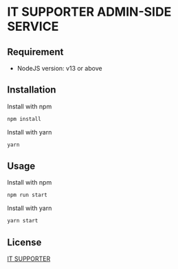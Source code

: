 # IT SUPPORTER ADMIN-SIDE SERVICE

## Requirement

- NodeJS version: v13 or above

## Installation

Install with npm

```bash
npm install
```

Install with yarn

```bash
yarn
```

## Usage

Install with npm

```bash
npm run start
```

Install with yarn

```bash
yarn start
```

## License

[IT SUPPORTER](https://itsphaui.com)
